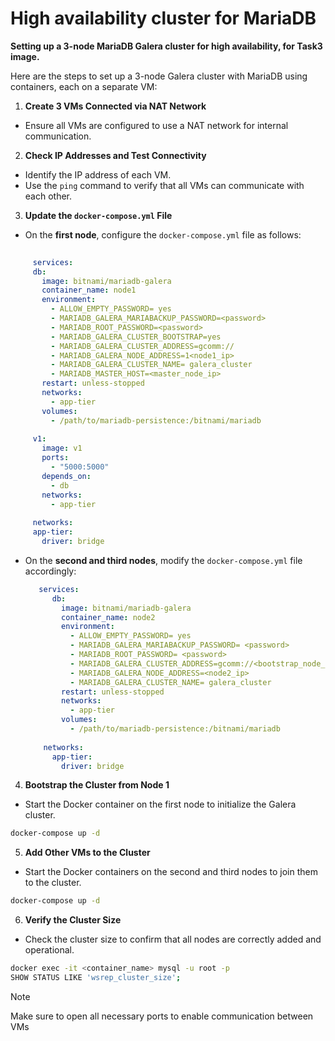 # High availability cluster for MariaDB

**Setting up a 3-node MariaDB Galera cluster for high availability, for Task3 image.**

Here are the steps to set up a 3-node Galera cluster with MariaDB using containers, each on a separate VM:

1. **Create 3 VMs Connected via NAT Network**
- Ensure all VMs are configured to use a NAT network for internal communication.

2. **Check IP Addresses and Test Connectivity**
- Identify the IP address of each VM.
- Use the `ping` command to verify that all VMs can communicate with each other.

3. **Update the `docker-compose.yml` File**
- On the **first node**, configure the `docker-compose.yml` file as follows:

 ```yaml
     
      services:
      db:
        image: bitnami/mariadb-galera
        container_name: node1
        environment:
          - ALLOW_EMPTY_PASSWORD= yes
          - MARIADB_GALERA_MARIABACKUP_PASSWORD=<password>
          - MARIADB_ROOT_PASSWORD=<password>
          - MARIADB_GALERA_CLUSTER_BOOTSTRAP=yes
          - MARIADB_GALERA_CLUSTER_ADDRESS=gcomm://
          - MARIADB_GALERA_NODE_ADDRESS=1<node1_ip>
          - MARIADB_GALERA_CLUSTER_NAME= galera_cluster
          - MARIADB_MASTER_HOST=<master_node_ip>
        restart: unless-stopped
        networks:
          - app-tier
        volumes:
          - /path/to/mariadb-persistence:/bitnami/mariadb
      
      v1:
        image: v1
        ports:
          - "5000:5000"
        depends_on:
          - db
        networks:
          - app-tier
      
      networks:
      app-tier:
        driver: bridge

  ```
- On the **second and third nodes**, modify the `docker-compose.yml` file accordingly:
 
  ```yaml
     services:
        db:
          image: bitnami/mariadb-galera
          container_name: node2
          environment:
            - ALLOW_EMPTY_PASSWORD= yes
            - MARIADB_GALERA_MARIABACKUP_PASSWORD= <password>
            - MARIADB_ROOT_PASSWORD= <password>
            - MARIADB_GALERA_CLUSTER_ADDRESS=gcomm://<bootstrap_node_ip>
            - MARIADB_GALERA_NODE_ADDRESS=<node2_ip>
            - MARIADB_GALERA_CLUSTER_NAME= galera_cluster
          restart: unless-stopped
          networks:
            - app-tier
          volumes:
            - /path/to/mariadb-persistence:/bitnami/mariadb
        
      networks:
        app-tier:
          driver: bridge
   ```

4. **Bootstrap the Cluster from Node 1**
- Start the Docker container on the first node to initialize the Galera cluster.
  
```bash
docker-compose up -d
```

5. **Add Other VMs to the Cluster**
- Start the Docker containers on the second and third nodes to join them to the cluster.
```bash
docker-compose up -d
```

6. **Verify the Cluster Size**
- Check the cluster size to confirm that all nodes are correctly added and operational.
```bash
docker exec -it <container_name> mysql -u root -p
SHOW STATUS LIKE 'wsrep_cluster_size';
```

  > [!NOTE]
  > Make sure to open all necessary ports to enable communication between VMs
